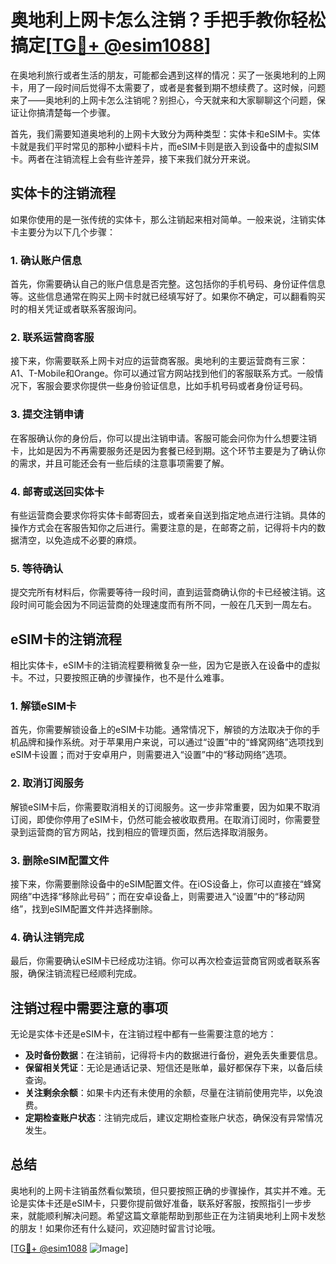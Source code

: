 # 奥地利上网卡怎么注销？手把手教你轻松搞定[[TG💪+ @esim1088](https://t.me/s/esim1088)]

在奥地利旅行或者生活的朋友，可能都会遇到这样的情况：买了一张奥地利的上网卡，用了一段时间后觉得不太需要了，或者是套餐到期不想续费了。这时候，问题来了——奥地利的上网卡怎么注销呢？别担心，今天就来和大家聊聊这个问题，保证让你搞清楚每一个步骤。

首先，我们需要知道奥地利的上网卡大致分为两种类型：实体卡和eSIM卡。实体卡就是我们平时常见的那种小塑料卡片，而eSIM卡则是嵌入到设备中的虚拟SIM卡。两者在注销流程上会有些许差异，接下来我们就分开来说。

## 实体卡的注销流程

如果你使用的是一张传统的实体卡，那么注销起来相对简单。一般来说，注销实体卡主要分为以下几个步骤：

### 1. 确认账户信息

首先，你需要确认自己的账户信息是否完整。这包括你的手机号码、身份证件信息等。这些信息通常在购买上网卡时就已经填写好了。如果你不确定，可以翻看购买时的相关凭证或者联系客服询问。

### 2. 联系运营商客服

接下来，你需要联系上网卡对应的运营商客服。奥地利的主要运营商有三家：A1、T-Mobile和Orange。你可以通过官方网站找到他们的客服联系方式。一般情况下，客服会要求你提供一些身份验证信息，比如手机号码或者身份证号码。

### 3. 提交注销申请

在客服确认你的身份后，你可以提出注销申请。客服可能会问你为什么想要注销卡，比如是因为不再需要服务还是因为套餐已经到期。这个环节主要是为了确认你的需求，并且可能还会有一些后续的注意事项需要了解。

### 4. 邮寄或送回实体卡

有些运营商会要求你将实体卡邮寄回去，或者亲自送到指定地点进行注销。具体的操作方式会在客服告知你之后进行。需要注意的是，在邮寄之前，记得将卡内的数据清空，以免造成不必要的麻烦。

### 5. 等待确认

提交完所有材料后，你需要等待一段时间，直到运营商确认你的卡已经被注销。这段时间可能会因为不同运营商的处理速度而有所不同，一般在几天到一周左右。

## eSIM卡的注销流程

相比实体卡，eSIM卡的注销流程要稍微复杂一些，因为它是嵌入在设备中的虚拟卡。不过，只要按照正确的步骤操作，也不是什么难事。

### 1. 解锁eSIM卡

首先，你需要解锁设备上的eSIM卡功能。通常情况下，解锁的方法取决于你的手机品牌和操作系统。对于苹果用户来说，可以通过“设置”中的“蜂窝网络”选项找到eSIM卡设置；而对于安卓用户，则需要进入“设置”中的“移动网络”选项。

### 2. 取消订阅服务

解锁eSIM卡后，你需要取消相关的订阅服务。这一步非常重要，因为如果不取消订阅，即使你停用了eSIM卡，仍然可能会被收取费用。在取消订阅时，你需要登录到运营商的官方网站，找到相应的管理页面，然后选择取消服务。

### 3. 删除eSIM配置文件

接下来，你需要删除设备中的eSIM配置文件。在iOS设备上，你可以直接在“蜂窝网络”中选择“移除此号码”；而在安卓设备上，则需要进入“设置”中的“移动网络”，找到eSIM配置文件并选择删除。

### 4. 确认注销完成

最后，你需要确认eSIM卡已经成功注销。你可以再次检查运营商官网或者联系客服，确保注销流程已经顺利完成。

## 注销过程中需要注意的事项

无论是实体卡还是eSIM卡，在注销过程中都有一些需要注意的地方：

- **及时备份数据**：在注销前，记得将卡内的数据进行备份，避免丢失重要信息。
- **保留相关凭证**：无论是通话记录、短信还是账单，最好都保存下来，以备后续查询。
- **关注剩余余额**：如果卡内还有未使用的余额，尽量在注销前使用完毕，以免浪费。
- **定期检查账户状态**：注销完成后，建议定期检查账户状态，确保没有异常情况发生。

## 总结

奥地利的上网卡注销虽然看似繁琐，但只要按照正确的步骤操作，其实并不难。无论是实体卡还是eSIM卡，只要你提前做好准备，联系好客服，按照指引一步步来，就能顺利解决问题。希望这篇文章能帮助到那些正在为注销奥地利上网卡发愁的朋友！如果你还有什么疑问，欢迎随时留言讨论哦。

[[TG💪+ @esim1088](https://t.me/s/esim1088) ![Image](https://i.postimg.cc/4NQfJmqS/Snipaste-2025-05-13-00-14-12.png)]